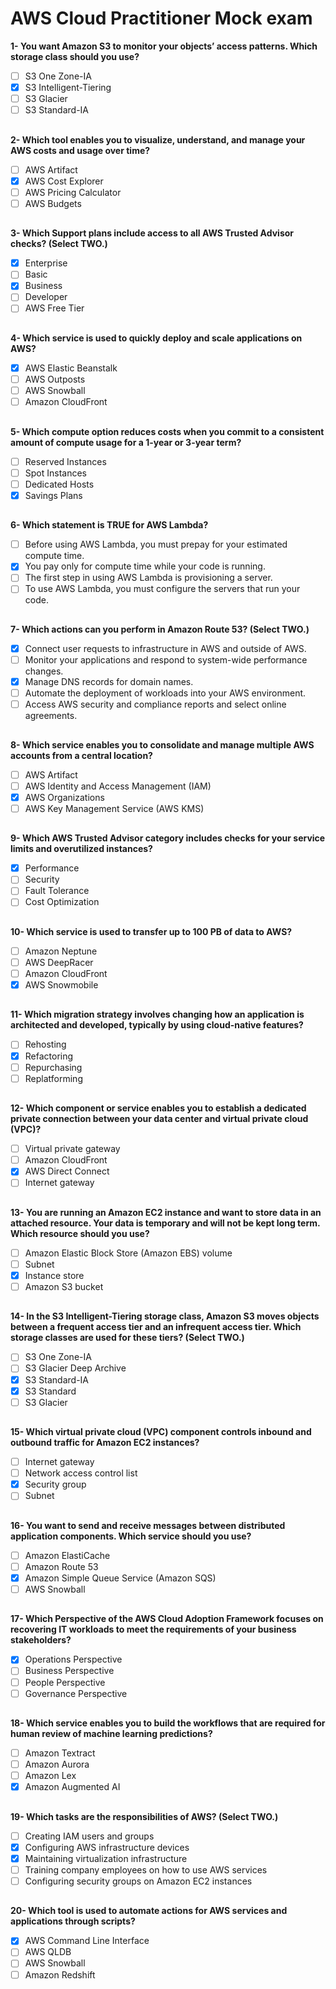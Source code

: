 # AWS Cloud Practitioner Mock exam 

**1- You want Amazon S3 to monitor your objects’ access patterns. Which storage class should you use?**
 - [ ] S3 One Zone-IA
 - [x] S3 Intelligent-Tiering
 - [ ] S3 Glacier
 - [ ] S3 Standard-IA
 ##
**2- Which tool enables you to visualize, understand, and manage your AWS costs and usage over time?**
 - [ ] AWS Artifact
 - [x] AWS Cost Explorer
 - [ ] AWS Pricing Calculator
 - [ ] AWS Budgets
 ##
 **3- Which Support plans include access to all AWS Trusted Advisor checks? (Select TWO.)**
 - [x] Enterprise
 - [ ] Basic
 - [x] Business
 - [ ] Developer
 - [ ] AWS Free Tier
 ##
  **4- Which service is used to quickly deploy and scale applications on AWS?**
 - [x] AWS Elastic Beanstalk
 - [ ] AWS Outposts
 - [ ] AWS Snowball
 - [ ] Amazon CloudFront
 ##
   **5- Which compute option reduces costs when you commit to a consistent amount of compute usage for a 1-year or 3-year term?**
 - [ ] Reserved Instances
 - [ ] Spot Instances
 - [ ] Dedicated Hosts
 - [x] Savings Plans
 ##
   **6- Which statement is TRUE for AWS Lambda?**
 - [ ] Before using AWS Lambda, you must prepay for your estimated compute time.
 - [x] You pay only for compute time while your code is running.
 - [ ] The first step in using AWS Lambda is provisioning a server.
 - [ ]  To use AWS Lambda, you must configure the servers that run your code.
 ##
**7- Which actions can you perform in Amazon Route 53? (Select TWO.)**
 - [x] Connect user requests to infrastructure in AWS and outside of AWS.
 - [ ] Monitor your applications and respond to system-wide performance changes.
 - [x] Manage DNS records for domain names.
 - [ ] Automate the deployment of workloads into your AWS environment.
 - [ ] Access AWS security and compliance reports and select online agreements.
 ##
 **8- Which service enables you to consolidate and manage multiple AWS accounts from a central location?**
 - [ ] AWS Artifact
 - [ ] AWS Identity and Access Management (IAM)
 - [x]  AWS Organizations
 - [ ] AWS Key Management Service (AWS KMS)
 ##
  **9- Which AWS Trusted Advisor category includes checks for your service limits and overutilized instances?**
 - [x] Performance
 - [ ] Security
 - [ ]  Fault Tolerance
 - [ ] Cost Optimization
 ##
   **10- Which service is used to transfer up to 100 PB of data to AWS?**
 - [ ] Amazon Neptune
 - [ ] AWS DeepRacer
 - [ ] Amazon CloudFront
 - [x] AWS Snowmobile
 ##
 **11- Which migration strategy involves changing how an application is architected and developed, typically by using cloud-native features?**
 - [ ] Rehosting
 - [x] Refactoring
 - [ ] Repurchasing
 - [ ] Replatforming
 ##
**12- Which component or service enables you to establish a dedicated private connection between your data center and virtual private cloud (VPC)?**
 - [ ] Virtual private gateway
 - [ ] Amazon CloudFront
 - [x] AWS Direct Connect
 - [ ] Internet gateway
 ##
 **13- You are running an Amazon EC2 instance and want to store data in an attached resource. Your data is temporary and will not be kept long term. Which resource should you use?**
 - [ ] Amazon Elastic Block Store (Amazon EBS) volume
 - [ ] Subnet
 - [x] Instance store
 - [ ] Amazon S3 bucket
 ##
  **14- In the S3 Intelligent-Tiering storage class, Amazon S3 moves objects between a frequent access tier and an infrequent access tier. Which storage classes are used for these tiers? (Select TWO.)**
 - [ ] S3 One Zone-IA
 - [ ] S3 Glacier Deep Archive
 - [x] S3 Standard-IA
 - [x] S3 Standard
 - [ ] S3 Glacier
 ##
   **15- Which virtual private cloud (VPC) component controls inbound and outbound traffic for Amazon EC2 instances?**
 - [ ] Internet gateway
 - [ ] Network access control list
 - [x] Security group
 - [ ] Subnet
 ##
**16- You want to send and receive messages between distributed application components. Which service should you use?**
 - [ ] Amazon ElastiCache
 - [ ] Amazon Route 53
 - [x] Amazon Simple Queue Service (Amazon SQS)
 - [ ]  AWS Snowball
 ##
**17- Which Perspective of the AWS Cloud Adoption Framework focuses on recovering IT workloads to meet the requirements of your business stakeholders?**
 - [x] Operations Perspective
 - [ ] Business Perspective
 - [ ] People Perspective
 - [ ] Governance Perspective
 ##
 **18- Which service enables you to build the workflows that are required for human review of machine learning predictions?**
 - [ ] Amazon Textract
 - [ ] Amazon Aurora
 - [ ]  Amazon Lex
 - [x] Amazon Augmented AI
 ##
  **19- Which tasks are the responsibilities of AWS? (Select TWO.)**
 - [ ] Creating IAM users and groups
 - [x] Configuring AWS infrastructure devices
 - [x] Maintaining virtualization infrastructure
 - [ ] Training company employees on how to use AWS services
 - [ ] Configuring security groups on Amazon EC2 instances
 ##
   **20- Which tool is used to automate actions for AWS services and applications through scripts?**
 - [x] AWS Command Line Interface
 - [ ] AWS QLDB
 - [ ] AWS Snowball
 - [ ] Amazon Redshift
 ##


